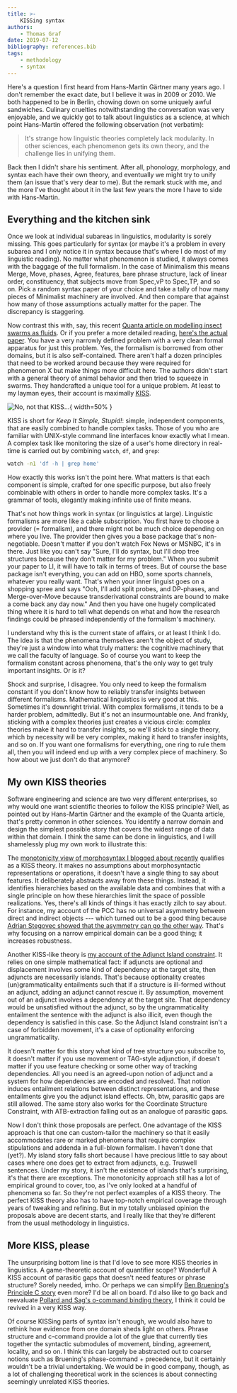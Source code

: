 ```yaml
---
title: >-
    KISSing syntax
authors:
    - Thomas Graf
date: 2019-07-12
bibliography: references.bib
tags:
    - methodology
    - syntax
---
```


<!-- START_SUMMARY_BLOCK -->
Here's a question I first heard from Hans-Martin Gärtner many years ago.
I don't remember the exact date, but I believe it was in 2009 or 2010.
We both happened to be in Berlin, chowing down on some uniquely awful sandwiches.
Culinary cruelties notwithstanding the conversation was very enjoyable, and we quickly got to talk about linguistics as a science, at which point Hans-Martin offered the following observation (not verbatim):

> It's strange how linguistic theories completely lack modularity.
> In other sciences, each phenomenon gets its own theory, and the challenge lies in unifying them.

Back then I didn't share his sentiment.
After all, phonology, morphology, and syntax each have their own theory, and eventually we might try to unify them (an issue that's very dear to me).
But the remark stuck with me, and the more I've thought about it in the last few years the more I have to side with Hans-Martin.
<!-- END_SUMMARY_BLOCK -->


## Everything and the kitchen sink

Once we look at individual subareas in linguistics, modularity is sorely missing.
This goes particularly for syntax (or maybe it's a problem in every subarea and I only notice it in syntax because that's where I do most of my linguistic reading).
No matter what phenomenon is studied, it always comes with the baggage of the full formalism.
In the case of Minimalism this means Merge, Move, phases, Agree, features, bare phrase structure, lack of linear order, constituency, that subjects move from Spec,vP to Spec,TP, and so on.
Pick a random syntax paper of your choice and take a tally of how many pieces of Minimalist machinery are involved.
And then compare that against how many of those assumptions actually matter for the paper.
The discrepancy is staggering.

Now contrast this with, say, this recent [Quanta article on modelling insect swarms as fluids](https://www.quantamagazine.org/how-swarming-insects-act-like-fluids-20190710/).
Or if you prefer a more detailed reading, [here's the actual paper](https://advances.sciencemag.org/content/5/7/eaaw9305).
You have a very narrowly defined problem with a very clean formal apparatus for just this problem.
Yes, the formalism is borrowed from other domains, but it is also self-contained.
There aren't half a dozen principles that need to be worked around because they were required for phenomenon X but make things more difficult here.
The authors didn't start with a general theory of animal behavior and then tried to squeeze in swarms.
They handcrafted a unique tool for a unique problem.
At least to my layman eyes, their account is maximally [KISS](https://en.wikipedia.org/wiki/KISS_principle).

![No, not that KISS...]({static}/img/thomas/kiss_theories/kiss_band.jpg){ width=50% }
 
KISS is short for *Keep It Simple, Stupid!*: simple, independent components, that are easily combined to handle complex tasks.
Those of you who are familiar with UNIX-style command line interfaces know exactly what I mean.
A complex task like monitoring the size of a user's home directory in real-time is carried out by combining `watch`, `df`, and `grep`:

```bash
watch -n1 'df -h | grep home'
```

How exactly this works isn't the point here.
What matters is that each component is simple, crafted for one specific purpose, but also freely combinable with others in order to handle more complex tasks.
It's a grammar of tools, elegantly making infinite use of finite means.

That's not how things work in syntax (or linguistics at large). 
Linguistic formalisms are more like a cable subscription.
You first have to choose a provider (= formalism), and there might not be much choice depending on where you live.
The provider then gives you a base package that's non-negotiable.
Doesn't matter if you don't watch Fox News or MSNBC, it's in there.
Just like you can't say "Sure, I'll do syntax, but I'll drop tree structures because they don't matter for my problem."
When you submit your paper to LI, it will have to talk in terms of trees.
But of course the base package isn't everything, you can add on HBO, some sports channels, whatever you really want.
That's when your inner linguist goes on a shopping spree and says "Ooh, I'll add split probes, and DP-phases, and Merge-over-Move because transderivational constraints are bound to make a come back any day now."
And then you have one hugely complicated thing where it is hard to tell what depends on what and how the research findings could be phrased independently of the formalism's machinery.

I understand why this is the current state of affairs, or at least I think I do.
The idea is that the phenomena themselves aren't the object of study, they're just a window into what truly matters: the cognitive machinery that we call the faculty of language.
So of course you want to keep the formalism constant across phenomena, that's the only way to get truly important insights.
Or is it?

Shock and surprise, I disagree.
You only need to keep the formalism constant if you don't know how to reliably transfer insights between different formalisms.
Mathematical linguistics is very good at this.
Sometimes it's downright trivial.
With complex formalisms, it tends to be a harder problem, admittedly.
But it's not an insurmountable one.
And frankly, sticking with a complex theories just creates a vicious circle: complex theories make it hard to transfer insights, so we'll stick to a single theory, which by necessity will be very complex, making it hard to transfer insights, and so on.
If you want one formalisms for everything, one ring to rule them all, then you will indeed end up with a very complex piece of machinery.
So how about we just don't do that anymore?


## My own KISS theories

Software engineering and science are two very different enterprises, so why would one want scientific theories to follow the KISS principle?
Well, as pointed out by Hans-Martin Gärtner and the example of the Quanta article, that's pretty common in other sciences.
You identify a narrow domain and design the simplest possible story that covers the widest range of data within that domain.
I think the same can be done in linguistics, and I will shamelessly plug my own work to illustrate this:

The [monotonicity view of morphosyntax I blogged about recently]({filename}/Discussions/2019-05-31_graf_number-monotonicity.md) qualifies as a KISS theory.
It makes no assumptions about morphosyntactic representations or operations, it doesn't have a single thing to say about features.
It deliberately abstracts away from these things.
Instead, it identifies hierarchies based on the available data and combines that with a single principle on how these hierarchies limit the space of possible realizations.
Yes, there's all kinds of things it has exactly zilch to say about.
For instance, my account of the PCC has no universal asymmetry between direct and indirect objects --- which turned out to be a good thing because [Adrian Stegovec showed that the asymmetry can go the other way](https://ling.auf.net/lingbuzz/002632).
That's why focusing on a narrow empirical domain can be a good thing; it increases robustness.

Another KISS-like theory is [my account of the Adjunct Island constraint](https://thomasgraf.net/output/graf13cls.html).
It relies on one simple mathematical fact: if adjuncts are optional and displacement involves some kind of dependency at the target site, then adjuncts are necessarily islands.
That's because optionality creates (un)grammaticality entailments such that if a structure is ill-formed without an adjunct, adding an adjunct cannot rescue it.
By assumption, movement out of an adjunct involves a dependency at the target site.
That dependency would be unsatisfied without the adjunct, so by the ungrammaticality entailment the sentence with the adjunct is also illicit, even though the dependency is satisfied in this case.
So the Adjunct Island constraint isn't a case of forbidden movement, it's a case of optionality enforcing ungrammaticality.

It doesn't matter for this story what kind of tree structure you subscribe to, it doesn't matter if you use movement or TAG-style adjunction, if doesn't matter if you use feature checking or some other way of tracking dependencies.
All you need is an agreed-upon notion of adjunct and a system for how dependencies are encoded and resolved.
That notion induces entailment relations between distinct representations, and these entailments give you the adjunct island effects.
Oh, btw, parasitic gaps are still allowed.
The same story also works for the Coordinate Structure Constraint, with ATB-extraction falling out as an analogue of parasitic gaps.

Now I don't think those proposals are perfect.
One advantage of the KISS approach is that one can custom-tailor the machinery so that it easily accommodates rare or marked phenomena that require complex stipulations and addenda in a full-blown formalism.
I haven't done that (yet?).
My island story falls short because I have precious little to say about cases where one does get to extract from adjuncts, e.g. Truswell sentences.
Under my story, it isn't the existence of islands that's surprising, it's that there are exceptions. 
The monotonicity approach still has a lot of empirical ground to cover, too, as I've only looked at a handful of phenomena so far.
So they're not perfect examples of a KISS theory.
The perfect KISS theory also has to have top-notch empirical coverage through years of tweaking and refining.
But in my totally unbiased opinion the proposals above are decent starts, and I really like that they're different from the usual methodology in linguistics.

## More KISS, please

The unsurprising bottom line is that I'd love to see more KISS theories in linguistics.
A game-theoretic account of quantifier scope?
Wonderful!
A KISS account of parasitic gaps that doesn't need features or phrase structure?
Sorely needed, imho.
Or perhaps we can simplify [Ben Bruening's Principle C story](https://www.linguisticsociety.org/sites/default/files/342-388_0.pdf) even more?
I'd be all on board.
I'd also like to go back and reevaluate [Pollard and Sag's o-command binding theory](https://pdfs.semanticscholar.org/ba13/938f67e8945d79bc54fe5eaa2313508e640e.pdf), I think it could be revived in a very KISS way.

Of course KISSing parts of syntax isn't enough, we would also have to rethink how evidence from one domain sheds light on others.
Phrase structure and c-command provide a lot of the glue that currently ties together the syntactic submodules of movement, binding, agreement, locality, and so on.
I think this can largely be abstracted out to coarser notions such as Bruening's phase-command + precedence, but it certainly wouldn't be a trivial undertaking.
We would be in good company, though, as a lot of challenging theoretical work in the sciences is about connecting seemingly unrelated KISS theories.
